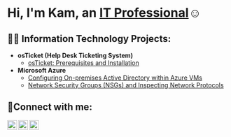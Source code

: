 <h1>Hi, I'm Kam, an <a href="https://linkedin.com/in/kamstokes">IT Professional</a>☺</h1>
<h2>👨‍💻 Information Technology Projects:</h2>

- <b>osTicket (Help Desk Ticketing System)</b>
  - [osTicket: Prerequisites and Installation](https://github.com/KamStokes/osticket-prereqs)
- <b>Microsoft Azure</b>
  - [Configuring On-premises Active Directory within Azure VMs](https://github.com/KamStokes/Ad-config)
  - [Network Security Groups (NSGs) and Inspecting Network Protocols](https://github.com/KamStokes/azure-network-protocols)

<h2>🤳Connect with me:</h2>

[<img align="left" alt="Kam | Twitter" width="22px" src="https://cdn.jsdelivr.net/npm/simple-icons@v3/icons/twitter.svg" />][twitter]
[<img align="left" alt="Kam | LinkedIn" width="22px" src="https://cdn.jsdelivr.net/npm/simple-icons@v3/icons/linkedin.svg" />][linkedin]
[<img align="left" alt="Kam | Instagram" width="22px" src="https://cdn.jsdelivr.net/npm/simple-icons@v3/icons/instagram.svg" />][instagram]

[twitter]: https://twitter.com/KamStokes3304
[instagram]: https://www.instagram.com/kam.stokes
[linkedin]: https://linkedin.com/in/kamstokes

<!--
**KamStokes/KamStokes** is a ✨ _special_ ✨ repository because its `README.md` (this file) appears on your GitHub profile.

Here are some ideas to get you started:

- 🔭 I’m currently working on ...
- 🌱 I’m currently learning ...
- 👯 I’m looking to collaborate on ...
- 🤔 I’m looking for help with ...
- 💬 Ask me about ...
- 📫 How to reach me: ...
- 😄 Pronouns: ...
- ⚡ Fun fact: ...
-->
